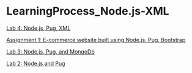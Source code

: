 # LearningProcess_Node.js-XML

<a href="#">Lab 4: Node.js, Pug, XML</a>

<a href="#">Assignment 1: E-commerce website built using Node.js, Pug, Bootstrap</a>

<a href="#">Lab 3: Node.js, Pug, and MongoDb</a>

<a href="#">Lab 2: Node.js and Pug </a>
